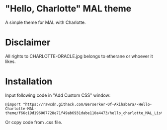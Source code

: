 # "Hello, Charlotte" MAL theme
A simple theme for MAL with Charlotte.
# Disclaimer
All rights to CHARLOTTE-ORACLE.jpg belongs to etherane or whoever it likes.
# Installation
Input following code in "Add Custom CSS" window:
```
@import "https://rawcdn.githack.com/Berserker-Of-Akihabara/-Hello-Charlotte-MAL-theme/f66c19d196007728e71f49ab6931dabe110a4473/hello_charlotte_MAL_List_theme.css";
```
Or copy code from .css file.
